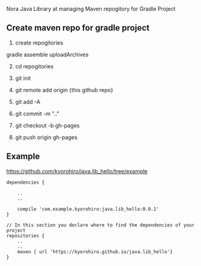 Nora Java Library at managing Maven repogitory for Gradle Project



## Create maven repo for gradle project

1. create repogitories 

  gradle assemble uploadArchives


2. cd repogitories 


3. git init


4. git remote add origin {this github repo}


5. git add -A


6. git commit -m ".."


7. git checkout -b gh-pages


8. git push origin gh-pages


## Example

https://github.com/kyorohiro/java.lib_hello/tree/example


```
dependencies {

	..
	..

    compile 'com.example.kyorohiro:java.lib_hello:0.0.1'
}

// In this section you declare where to find the dependencies of your project
repositories {
	..
	..
    maven { url 'https://kyorohiro.github.io/java.lib_hello'}
}
```